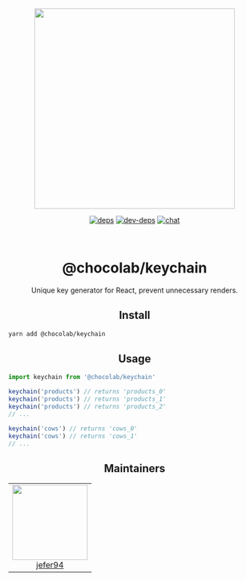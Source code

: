 <div align="center">
  <br>
  <br>

<a href="https://github.com/jefer94/algorithm">
    <img width="400"
      src="https://img.shields.io/badge/choco-keychain-green.svg?style=for-the-badge&colorA=21252b&colorB=568af2">
  </a>

[![deps][deps]][deps-url]
[![dev-deps][dev-deps]][dev-deps-url]
[![chat][chat]][chat-url]

[deps]: https://david-dm.org/jefer94/choco.svg
[deps-url]: https://david-dm.org/jefer94/choco

[dev-deps]: https://david-dm.org/jefer94/choco/dev-status.svg
[dev-deps-url]: https://david-dm.org/jefer94/choco

[chat]: https://badges.gitter.im/jefer94/choco.svg
[chat-url]: https://gitter.im/jefer94/choco

  <br>
  <h1>@chocolab/keychain</h1>
  <p>
    Unique key generator for React, prevent unnecessary renders.
  </p>
</div>

<h2 align="center">Install</h2>

```bash
yarn add @chocolab/keychain
```

<h2 align="center">Usage</h2>

```javascript
import keychain from '@chocolab/keychain'

keychain('products') // returns 'products_0'
keychain('products') // returns 'products_1'
keychain('products') // returns 'products_2'
// ...

keychain('cows') // returns 'cows_0'
keychain('cows') // returns 'cows_1'
// ...
```

<h2 align="center">Maintainers</h2>

<table>
  <tbody>
    <tr>
      <td align="center" valign="top">
        <img width="150" height="150" src="https://github.com/jefer94.png?s=150">
        <br>
        <a href="https://github.com/jefer94">jefer94</a>
      </td>
     </tr>
  </tbody>
</table>
